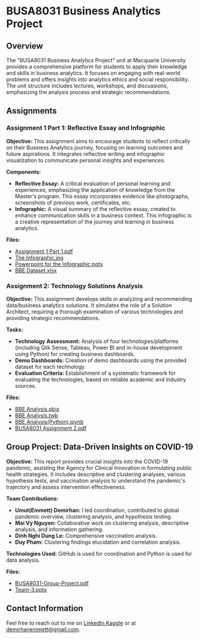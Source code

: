 # BUSA8031 Business Analytics Project

## Overview

The "BUSA8031 Business Analytics Project" unit at Macquarie University provides a comprehensive platform for students to apply their knowledge and skills in business analytics. It focuses on engaging with real-world problems and offers insights into analytics ethics and social responsibility. The unit structure includes lectures, workshops, and discussions, emphasizing the analysis process and strategic recommendations.

## Assignments

### Assignment 1 Part 1: Reflective Essay and Infographic

**Objective:** This assignment aims to encourage students to reflect critically on their Business Analytics journey, focusing on learning outcomes and future aspirations. It integrates reflective writing and infographic visualization to communicate personal insights and experiences.

**Components:**
- **Reflective Essay:** A critical evaluation of personal learning and experiences, emphasizing the application of knowledge from the Master's program. This essay incorporates evidence like photographs, screenshots of previous work, certificates, etc.
- **Infographic:** A visual summary of the reflective essay, created to enhance communication skills in a business context. This infographic is a creative representation of the journey and learning in business analytics.

**Files:**
- [Assignment 1 Part 1.pdf](.//BUSA8031_Assigment_1_Part_1/Assignment_1_Part_1.pdf)
- [The Infographic.jpg](.//BUSA8031_Assigment_1_Part_1/The_infographic.jpg)
- [Powerpoint for the Infographic.pptx](.//BUSA8031_Assigment_1_Part_1/Powerpoint_for_the_infographic.pptx)
- [BBE Dataset.xlsx](.//BUSA8031_Assigment_1_Part_1/BBE_Dataset.xlsx)

### Assignment 2: Technology Solutions Analysis

**Objective:** This assignment develops skills in analyzing and recommending data/business analytics solutions. It simulates the role of a Solution Architect, requiring a thorough examination of various technologies and providing strategic recommendations.

**Tasks:**
- **Technology Assessment:** Analysis of four technologies/platforms (including Qlik Sense, Tableau, Power BI and in-house development using Python) for creating business dashboards.
- **Demo Dashboards:** Creation of demo dashboards using the provided dataset for each technology.
- **Evaluation Criteria:** Establishment of a systematic framework for evaluating the technologies, based on reliable academic and industry sources.

**Files:**
- [BBE Analysis.pbix](.//BUSA8031_Assignment_2/BBE_Analysis.pbix)
- [BBE Analysis.twb](.//BUSA8031_Assignment_2/BBE_Analysis.twb)
- [BBE Analysis(Python).ipynb](.//BUSA8031_Assignment_2/BBE_Analysis_Python.ipynb)
- [BUSA8031 Assignment 2.pdf](.//BUSA8031_Assignment_2/BUSA8031_Assignment_2.pdf)

## Group Project: Data-Driven Insights on COVID-19

**Objective:** This report provides crucial insights into the COVID-19 pandemic, assisting the Agency for Clinical Innovation in formulating public health strategies. It includes descriptive and clustering analyses, various hypothesis tests, and vaccination analysis to understand the pandemic's trajectory and assess intervention effectiveness.

**Team Contributions:**
- **Umut(Emmett) Demirhan:** I led coordination, contributed to global pandemic overview, clustering analysis, and hypothesis testing.
- **Mai Vy Nguyen:** Collaborative work on clustering analysis, descriptive analysis, and information gathering.
- **Dinh Nghi Dung Le:** Comprehensive vaccination analysis.
- **Duy Pham:** Clustering findings elucidation and correlation analysis.

**Technologies Used:** GitHub is used for coordination and Python is used for data analysis.

**Files:**
- [BUSA8031-Group-Project.pdf](.//Group_Project/BUSA8031-Group-Project.pdf)
- [Team-3.pptx](.//Group_Project/Team-3.pptx)

## Contact Information

Feel free to reach out to me on [LinkedIn](https://www.linkedin.com/in/demirhanemmett/),[Kaggle](https://www.kaggle.com/emmettdemirhan/) or at [demirhanemmett@gmail.com](mailto:demirhanemmett@gmail.com).
